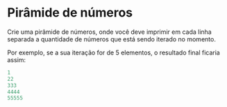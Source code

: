 # Pirâmide de números

Crie uma pirâmide de números, onde você deve imprimir em cada linha separada a quantidade de números que está sendo iterado no momento. 

Por exemplo, se a sua iteração for de 5 elementos, o resultado final ficaria assim:

```java
1
22
333
4444
55555
```
